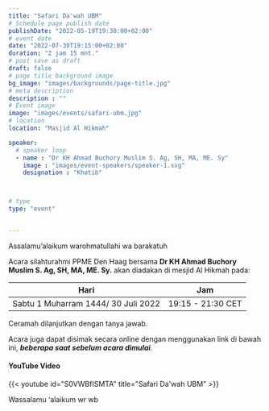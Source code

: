 ```yaml
---
title: "Safari Da'wah UBM"
# Schedule page publish date
publishDate: "2022-05-19T19:30:00+02:00"
# event date
date: "2022-07-30T19:15:00+02:00"
duration: "2 jam 15 mnt."
# post save as draft
draft: false
# page title background image
bg_image: "images/backgrounds/page-title.jpg"
# meta description
description : ""
# Event image
image: "images/events/safari-ubm.jpg"
# location
location: "Masjid Al Hikmah"

speaker:
  # speaker loop
  - name : "Dr KH Ahmad Buchory Muslim S. Ag, SH, MA, ME. Sy"
    image : "images/event-speakers/speaker-1.svg"
    designation : "Khatib"



# type
type: "event"


---
```

Assalamu’alaikum warohmatullahi wa barakatuh

Acara silahturahmi PPME Den Haag bersama **Dr KH Ahmad Buchory Muslim S. Ag, SH, MA, ME. Sy.** akan diadakan di mesjid Al Hikmah pada: 


|Hari | Jam |
|----|----|
|Sabtu 1 Muharram 1444/ 30 Juli 2022 | 19:15 - 21:30 CET |


Ceramah dilanjutkan dengan tanya jawab. 

Acara juga dapat disimak secara online dengan menggunakan link di bawah ini, ***beberapa saat sebelum acara dimulai***.


#### YouTube Video

{{< youtube id="S0VWBfISMTA" title="Safari Da'wah UBM" >}}




Wassalamu ‘alaikum wr wb
